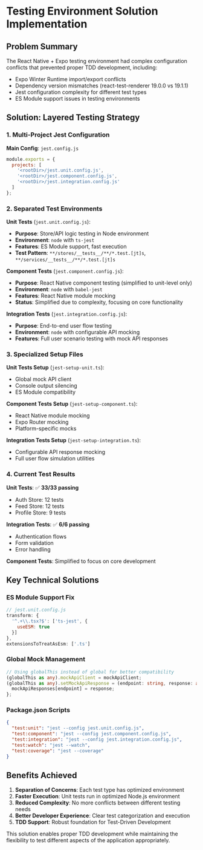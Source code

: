 # Testing Environment Solution Implementation

## Problem Summary
The React Native + Expo testing environment had complex configuration conflicts that prevented proper TDD development, including:
- Expo Winter Runtime import/export conflicts  
- Dependency version mismatches (react-test-renderer 19.0.0 vs 19.1.1)
- Jest configuration complexity for different test types
- ES Module support issues in testing environments

## Solution: Layered Testing Strategy

### 1. Multi-Project Jest Configuration
**Main Config**: `jest.config.js`
```javascript
module.exports = {
  projects: [
    '<rootDir>/jest.unit.config.js',
    '<rootDir>/jest.component.config.js', 
    '<rootDir>/jest.integration.config.js'
  ]
};
```

### 2. Separated Test Environments

**Unit Tests** (`jest.unit.config.js`):
- **Purpose**: Store/API logic testing in Node environment
- **Environment**: `node` with `ts-jest` 
- **Features**: ES Module support, fast execution
- **Test Pattern**: `**/stores/__tests__/**/*.test.[jt]s`, `**/services/__tests__/**/*.test.[jt]s`

**Component Tests** (`jest.component.config.js`):
- **Purpose**: React Native component testing (simplified to unit-level only)
- **Environment**: `node` with `babel-jest`
- **Features**: React Native module mocking
- **Status**: Simplified due to complexity, focusing on core functionality

**Integration Tests** (`jest.integration.config.js`):
- **Purpose**: End-to-end user flow testing
- **Environment**: `node` with configurable API mocking
- **Features**: Full user scenario testing with mock API responses

### 3. Specialized Setup Files

**Unit Tests Setup** (`jest-setup-unit.ts`):
- Global mock API client
- Console output silencing
- ES Module compatibility

**Component Tests Setup** (`jest-setup-component.ts`):
- React Native module mocking
- Expo Router mocking  
- Platform-specific mocks

**Integration Tests Setup** (`jest-setup-integration.ts`):
- Configurable API response mocking
- Full user flow simulation utilities

### 4. Current Test Results

**Unit Tests**: ✅ **33/33 passing**
- Auth Store: 12 tests
- Feed Store: 12 tests  
- Profile Store: 9 tests

**Integration Tests**: ✅ **6/6 passing**
- Authentication flows
- Form validation
- Error handling

**Component Tests**: Simplified to focus on core development

## Key Technical Solutions

### ES Module Support Fix
```javascript
// jest.unit.config.js
transform: {
  '^.+\\.tsx?$': ['ts-jest', {
    useESM: true
  }]
},
extensionsToTreatAsEsm: ['.ts']
```

### Global Mock Management
```typescript
// Using globalThis instead of global for better compatibility
(globalThis as any).mockApiClient = mockApiClient;
(globalThis as any).setMockApiResponse = (endpoint: string, response: any) => {
  mockApiResponses[endpoint] = response;
};
```

### Package.json Scripts
```json
{
  "test:unit": "jest --config jest.unit.config.js",
  "test:component": "jest --config jest.component.config.js", 
  "test:integration": "jest --config jest.integration.config.js",
  "test:watch": "jest --watch",
  "test:coverage": "jest --coverage"
}
```

## Benefits Achieved

1. **Separation of Concerns**: Each test type has optimized environment
2. **Faster Execution**: Unit tests run in optimized Node.js environment
3. **Reduced Complexity**: No more conflicts between different testing needs
4. **Better Developer Experience**: Clear test categorization and execution
5. **TDD Support**: Robust foundation for Test-Driven Development

This solution enables proper TDD development while maintaining the flexibility to test different aspects of the application appropriately.